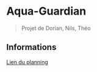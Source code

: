 # Aqua-Guardian
> Projet de Dorian, Nils, Théo
## Informations

[Lien du planning](https://drive.google.com/file/d/1aedG2JLRsIRI-ivwEs796ZCHRt1W0XRP/view?usp=sharing)


